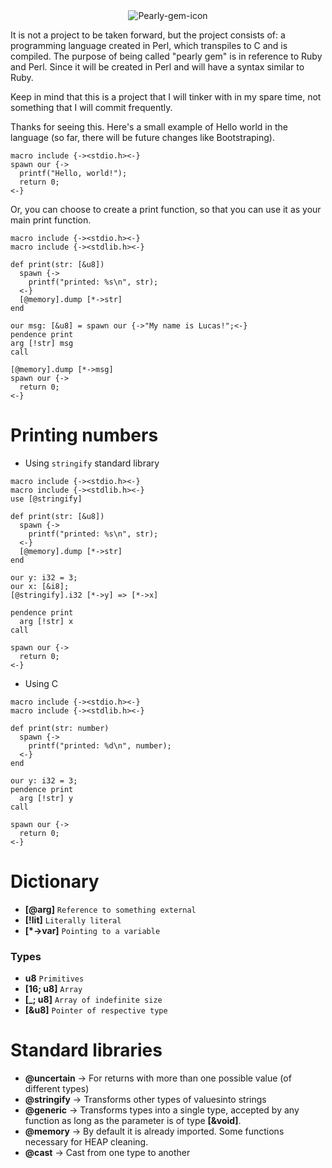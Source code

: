<div align="center">
  <img src="https://imgur.com/1Cu6txI.png" alt="Pearly-gem-icon">
</div>

It is not a project to be taken forward, but the project consists of:
a programming language created in Perl, which transpiles to C and is compiled. The purpose of being called "pearly gem" is in reference to Ruby and Perl. Since it will be created in Perl and will have a syntax similar to Ruby.

Keep in mind that this is a project that I will tinker with in my spare time, not something that I will commit frequently.

Thanks for seeing this. Here's a small example of Hello world in the language (so far, there will be future changes like Bootstraping).

```pgem
macro include {-><stdio.h><-}
spawn our {->
  printf("Hello, world!");
  return 0;
<-}
```
Or, you can choose to create a print function, so that you can use it as your main print function.

```pgem
macro include {-><stdio.h><-}
macro include {-><stdlib.h><-}

def print(str: [&u8])
  spawn {-> 
    printf("printed: %s\n", str);
  <-}
  [@memory].dump [*->str]
end

our msg: [&u8] = spawn our {->"My name is Lucas!";<-}
pendence print
arg [!str] msg
call

[@memory].dump [*->msg]
spawn our {->
  return 0;
<-}
``` 

# Printing numbers

- Using `stringify` standard library
```pgem
macro include {-><stdio.h><-}
macro include {-><stdlib.h><-}
use [@stringify]

def print(str: [&u8])
  spawn {-> 
    printf("printed: %s\n", str);
  <-}
  [@memory].dump [*->str]
end

our y: i32 = 3;
our x: [&i8];
[@stringify].i32 [*->y] => [*->x]

pendence print
  arg [!str] x
call

spawn our {->
  return 0;
<-}
```
- Using C

```pgem
macro include {-><stdio.h><-}
macro include {-><stdlib.h><-}

def print(str: number)
  spawn {-> 
    printf("printed: %d\n", number);
  <-}
end

our y: i32 = 3;
pendence print
  arg [!str] y
call

spawn our {->
  return 0;
<-}
```
# Dictionary

- **[@arg]** `Reference to something external`
- **[!lit]** `Literally literal`
- **[*->var]** `Pointing to a variable`

### Types
- **u8** `Primitives`
- **[16; u8]** `Array`
- **[_; u8]** `Array of indefinite size`
- **[&u8]** `Pointer of respective type`

# Standard libraries
- **@uncertain** -> For returns with more than one possible value (of different types)
- **@stringify** -> Transforms other types of values ​​into strings 
- **@generic** -> Transforms types into a single type, accepted by any function as long as the parameter is of type **[&void]**.
- **@memory** -> By default it is already imported. Some functions necessary for HEAP cleaning.
- **@cast** -> Cast from one type to another